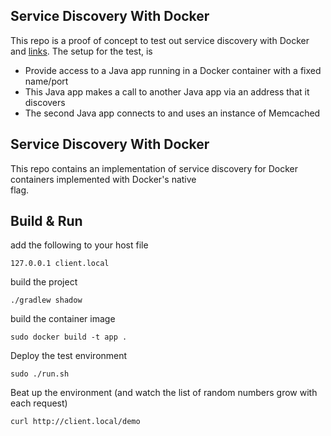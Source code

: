 ## Service Discovery With Docker
This repo is a proof of concept to test out service discovery with Docker and [links](http://docs.docker.io/en/latest/use/working_with_links_names/). The setup for the test, is

- Provide access to a Java app running in a Docker container with a fixed name/port
- This Java app makes a call to another Java app via an address that it discovers
- The second Java app connects to and uses an instance of Memcached


## Service Discovery With Docker

This repo contains an implementation of service discovery for Docker containers implemented with Docker's native  
flag.


## Build & Run

add the following to your host file

	127.0.0.1 client.local

build the project

	./gradlew shadow

build the container image

	sudo docker build -t app .

Deploy the test environment

	sudo ./run.sh

Beat up the environment (and watch the list of random numbers grow with each request)

	curl http://client.local/demo